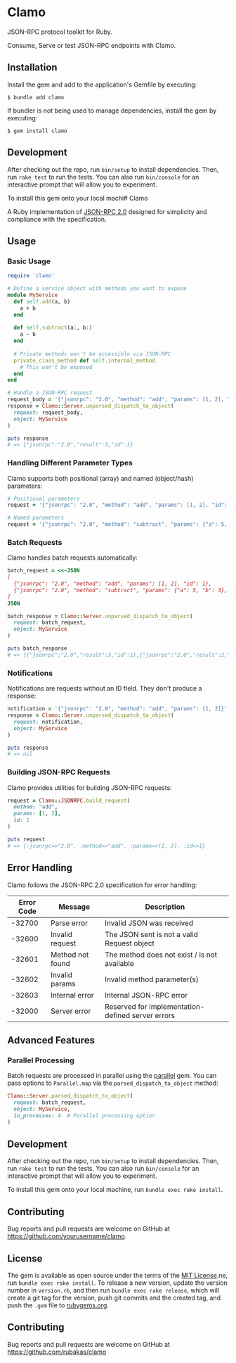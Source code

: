 # Clamo

JSON-RPC protocol toolkit for Ruby.

Consume, Serve or test JSON-RPC endpoints with Clamo.

## Installation

Install the gem and add to the application's Gemfile by executing:

    $ bundle add clamo

If bundler is not being used to manage dependencies, install the gem by executing:

    $ gem install clamo


## Development

After checking out the repo, run `bin/setup` to install dependencies. Then, run `rake test` to run the tests. You can also run `bin/console` for an interactive prompt that will allow you to experiment.

To install this gem onto your local machi# Clamo

A Ruby implementation of [JSON-RPC 2.0](https://www.jsonrpc.org/specification) designed for simplicity and compliance with the specification.


## Usage

### Basic Usage

```ruby
require 'clamo'

# Define a service object with methods you want to expose
module MyService
  def self.add(a, b)
    a + b
  end
  
  def self.subtract(a:, b:)
    a - b
  end
  
  # Private methods won't be accessible via JSON-RPC
  private_class_method def self.internal_method
    # This won't be exposed
  end
end

# Handle a JSON-RPC request
request_body = '{"jsonrpc": "2.0", "method": "add", "params": [1, 2], "id": 1}'
response = Clamo::Server.unparsed_dispatch_to_object(
  request: request_body,
  object: MyService
)

puts response
# => {"jsonrpc":"2.0","result":3,"id":1}
```

### Handling Different Parameter Types

Clamo supports both positional (array) and named (object/hash) parameters:

```ruby
# Positional parameters
request = '{"jsonrpc": "2.0", "method": "add", "params": [1, 2], "id": 1}'

# Named parameters
request = '{"jsonrpc": "2.0", "method": "subtract", "params": {"a": 5, "b": 3}, "id": 2}'
```

### Batch Requests

Clamo handles batch requests automatically:

```ruby
batch_request = <<~JSON
[
  {"jsonrpc": "2.0", "method": "add", "params": [1, 2], "id": 1},
  {"jsonrpc": "2.0", "method": "subtract", "params": {"a": 5, "b": 3}, "id": 2}
]
JSON

batch_response = Clamo::Server.unparsed_dispatch_to_object(
  request: batch_request,
  object: MyService
)

puts batch_response
# => [{"jsonrpc":"2.0","result":3,"id":1},{"jsonrpc":"2.0","result":2,"id":2}]
```

### Notifications

Notifications are requests without an ID field. They don't produce a response:

```ruby
notification = '{"jsonrpc": "2.0", "method": "add", "params": [1, 2]}'
response = Clamo::Server.unparsed_dispatch_to_object(
  request: notification,
  object: MyService
)

puts response
# => nil
```

### Building JSON-RPC Requests

Clamo provides utilities for building JSON-RPC requests:

```ruby
request = Clamo::JSONRPC.build_request(
  method: "add",
  params: [1, 2],
  id: 1
)

puts request
# => {:jsonrpc=>"2.0", :method=>"add", :params=>[1, 2], :id=>1}
```

## Error Handling

Clamo follows the JSON-RPC 2.0 specification for error handling:

| Error Code | Message          | Description                                          |
|------------|------------------|------------------------------------------------------|
| -32700     | Parse error      | Invalid JSON was received                            |
| -32600     | Invalid request  | The JSON sent is not a valid Request object          |
| -32601     | Method not found | The method does not exist / is not available         |
| -32602     | Invalid params   | Invalid method parameter(s)                          |
| -32603     | Internal error   | Internal JSON-RPC error                              |
| -32000     | Server error     | Reserved for implementation-defined server errors    |

## Advanced Features

### Parallel Processing

Batch requests are processed in parallel using the [parallel](https://github.com/grosser/parallel) gem. You can pass options to `Parallel.map` via the `parsed_dispatch_to_object` method:

```ruby
Clamo::Server.parsed_dispatch_to_object(
  request: batch_request,
  object: MyService,
  in_processes: 4  # Parallel processing option
)
```

## Development

After checking out the repo, run `bin/setup` to install dependencies. Then, run `rake test` to run the tests. You can also run `bin/console` for an interactive prompt that will allow you to experiment.

To install this gem onto your local machine, run `bundle exec rake install`.

## Contributing

Bug reports and pull requests are welcome on GitHub at https://github.com/yourusername/clamo.

## License

The gem is available as open source under the terms of the [MIT License](https://opensource.org/licenses/MIT).ne, run `bundle exec rake install`. To release a new version, update the version number in `version.rb`, and then run `bundle exec rake release`, which will create a git tag for the version, push git commits and the created tag, and push the `.gem` file to [rubygems.org](https://rubygems.org).

## Contributing

Bug reports and pull requests are welcome on GitHub at https://github.com/rubakas/clamo
